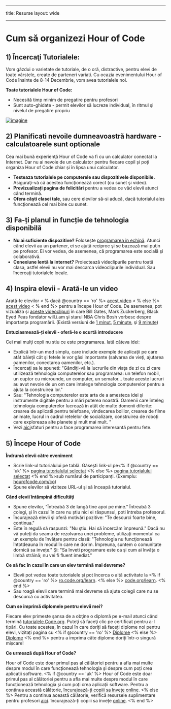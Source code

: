 * * *

title: Resurse layout: wide

* * *

# Cum să organizezi Hour of Code

## 1) Încercaţi Tutorialele:

Vom găzdui o varietate de tutoriale, de o oră, distractive, pentru elevi de toate vârstele, create de parteneri variati. Cu ocazia evenimentului Hour of Code înainte de 8-14 Decembrie, vom avea tutorialele noi.

**Toate tutorialele Hour of Code:**

  * Necesită timp minim de pregatire pentru profesori
  * Sunt auto-ghidate - permit elevilor să lucreze individual, în ritmul şi nivelul de pregatire propriu

[![imagine](http://code.org/images/tutorials.png)](http://code.org/learn)

## 2) Planificati nevoile dumneavoastră hardware - calculatoarele sunt optionale

Cea mai bună experienţă Hour of Code va fi cu un calculator conectat la Internet. Dar nu ai nevoie de un calculator pentru fiecare copil și poți organiza Hour of Code chiar și în lipsa unui calculator.

  * **Testeaza tutorialele pe computerele sau dispozitivele disponibile.** Asiguraţi-vă că acestea funcţionează corect (cu sunet şi video).
  * **Previzualizați pagina de felicitări** pentru a vedea ce văd elevii atunci când termină. 
  * **Ofera căşti clasei tale**, sau cere elevilor să-si aducă, dacă tutorialul ales funcţionează cel mai bine cu sunet.

## 3) Fa-ți planul in funcție de tehnologia disponibilă

  * **Nu ai suficiente dispozitive?** Folosește [programarea in echipă](http://www.ncwit.org/resources/pair-programming-box-power-collaborative-learning). Atunci când elevii au un partener, ei se ajută reciproc şi se bazează mai puţin pe profesor. Ei vor vedea, de asemenea, că programarea este socială şi colaborativă.
  * **Conexiune lentă la internet?** Proiectează videclipurile pentru toată clasa, astfel elevii nu vor mai descarca videoclipurile individual. Sau încercaţi tutorialele locale.

## 4) Inspira elevii - Arată-le un video

Arată-le elevilor < % dacă @country == 'ro' %> [acest video](https://www.youtube.com/watch?v=96B5-JGA9EQ) < % else %> [acest video](http://www.youtube.com/watch?v=FC5FbmsH4fw) < % end %> pentru a începe Hour of Code. De asemenea, pot vizualiza și [aceste videoclipuri](http://youtube.com/codeorg) în care Bill Gates, Mark Zuckerberg, Black Eyed Peas fondator will.i.am şi starul NBA Chris Bosh vorbesc despre importanța programării. (Există versiuni de [1 minut](https://www.youtube.com/watch?v=qYZF6oIZtfc), [5 minute](https://www.youtube.com/watch?v=nKIu9yen5nc), şi [9 minute](https://www.youtube.com/watch?v=dU1xS07N-FA))

**Entuziasmează-ți elevii - oferă-le o scurtă introducere**

Cei mai mulţi copii nu stiu ce este programarea. Iată câteva idei:

  * Explică într-un mod simplu, care include exemple de aplicaţii pe care atât băieţii cât şi fetele le vor găsi importante (salvarea de vieţi, ajutarea oamenilor, conectarea oamenilor, etc.).
  * Încercaţi sa le spuneti: "Gândiți-vă la lucrurile din viaţa de zi cu zi care utilizează tehnologia computerelor sau programarea: un telefon mobil, un cuptor cu microunde, un computer, un semafor... toate aceste lucruri au avut nevoie de un om care intelege tehnologia computerelor pentru a ajuta la construirea lor."
  * Sau: "Tehnologia computerelor este arta de a amesteca idei şi instrumente digitale pentru a mări puterea noastră. Oamenii care înteleg tehnologia computerelor lucrează în atât de multe domenii diferite: crearea de aplicatii pentru telefoane, vindecarea bolilor, crearea de filme animate, lucrul in cadrul retelelor de socializare, construirea de roboţi care exploreaza alte planete şi mult mai mult. "
  * Vezi [aici](http://code.org/girls)sfaturi pentru a face programarea interesantă pentru fete. 

## 5) Începe Hour of Code

**Îndrumă elevii către eveniment**

  * Scrie link-ul tutorialului pe tablă. Găsești link-ul pe<% if @country == 'uk' %> [pagina tutorialului selectat](http://uk.code.org/learn) <% else %> [pagina tutorialului selectat](http://code.org/learn) <% end %>sub numărul de participanți. (Exemplu: [hourofcode.com/co](http://code.org/learn)) 
  * Spune elevilor să viziteze URL-ul şi să înceapă tutorialul.

**Când elevii întâmpină dificultăţi**

  * Spune elevilor, "Întreabă 3 de langă tine apoi pe mine." Întreabă 3 colegi, şi în cazul în care nu știu nici ei răspunsul, poti întreba profesorul.
  * Încurajează elevii şi oferă motivări pozitive: "Te descurci foarte bine, continua."
  * Este în regulă să raspunzi: "Nu ştiu. Hai să încercăm împreună." Dacă nu vă puteţi da seama de rezolvarea unei probleme, utilizaţi momentul ca un exemplu de învăţare pentru clasă: "Tehnologia nu funcţionează întotdeauna în modul în care ne dorim. Împreuna, suntem o comunitate dornică sa invețe." Şi: "Sa înveti programare este ca și cum ai învăța o limbă străină; nu vei fi fluent imediat."

**Ce să fac în cazul în care un elev termină mai devreme?**

  * Elevii pot vedea toate tutorialele şi pot încerca o altă activitate la <% if @country == 'ro' %> [ro.code.org/learn](http://uk.code.org/learn). <% else %> [code.org/learn](http://code.org/learn). <% end %> 
  * Sau roagă elevii care termină mai devreme să ajute colegii care nu se descurcă cu activitatea.

**Cum se imprimă diplomele pentru elevii mei?**

Fiecare elev primeste şansa de a obţine o diplomă pe e-mail atunci când termină [tutorialele Code.org](http://studio.code.org). Puteţi să faceţi clic pe certificat pentru a-l tipări. Cu toate acestea, în cazul în care doriți să faceți diplome noi pentru elevi, vizitați pagina cu <% if @country == 'ro' %> [Diplome](http://uk.code.org/certificates) <% else %> [Diplome](http://code.org/certificates) <% end %> pentru a imprima câte diplome doriți într-o singură mișcare!

**Ce urmează după Hour of Code?**

Hour of Code este doar primul pas al călătoriei pentru a afla mai multe despre modul în care funcționează tehnologia și despre cum poți crea aplicații software. <% if @country == 'uk' %> Hour of Code este doar primul pas al călătoriei pentru a afla mai multe despre modul în care funcționează tehnologia și cum poți crea aplicații software. Pentru a continua această călătorie, [încurajează-ți copiii sa învețe online](http://uk.code.org/learn/beyond). <% else %> Pentru a continua această călătorie, verifică resursele suplimentare pentru profesori [aici](http://code.org/educate). încurajează-ți copiii sa învețe [online](http://code.org/learn/beyond). <% end %>